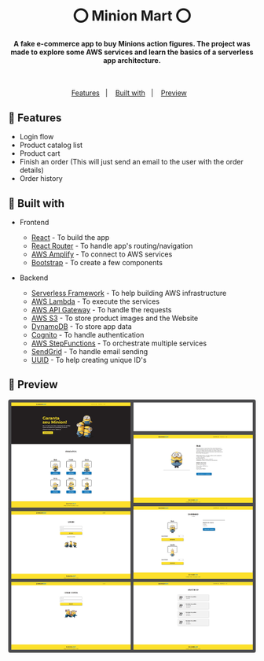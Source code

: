 <h1 align="center">
  ⭕ Minion Mart ⭕
</h1>

<h4 align="center">A fake e-commerce app to buy Minions action figures. The project was made to explore some AWS services and learn the basics of a serverless app architecture.</h4>
<br>
<p align="center">
  <a href="#-features">Features</a>&nbsp;&nbsp;&nbsp;|&nbsp;&nbsp;&nbsp;
  <a href="#-built-with">Built with</a>&nbsp;&nbsp;&nbsp;|&nbsp;&nbsp;&nbsp;
  <a href="#-preview">Preview</a>&nbsp;&nbsp;&nbsp;
</p>

## 📍 Features
- Login flow
- Product catalog list
- Product cart
- Finish an order (This will just send an email to the user with the order details)
- Order history

## 📍 Built with
- Frontend
	- [React](https://reactjs.org/) - To build the app
	- [React Router](https://reactrouter.com/) - To handle app's routing/navigation
	- [AWS Amplify](https://aws.amazon.com/amplify/) - To connect to AWS services
	- [Bootstrap](https://getbootstrap.com/) - To create a few components

- Backend
	- [Serverless Framework](https://www.serverless.com/) - To help building AWS infrastructure
	- [AWS Lambda](https://aws.amazon.com/lambda/) - To execute the services
	- [AWS API Gateway](https://aws.amazon.com/api-gateway/) - To handle the requests
	- [AWS S3](https://aws.amazon.com/s3/) - To store product images and the Website
	- [DynamoDB](https://aws.amazon.com/dynamodb/) - To store app data
	- [Cognito](https://aws.amazon.com/cognito/) - To handle authentication
	- [AWS StepFunctions](https://aws.amazon.com/step-functions/) - To orchestrate multiple services
	- [SendGrid](https://sendgrid.com/) - To handle email sending
	- [UUID](https://github.com/uuidjs/uuid) - To help creating unique ID's
	
## 📍 Preview
![Preview-Screens](https://github.com/PedroDousseau/minion-shop/blob/assets/minionmart-screens.jpg)
